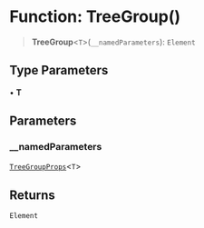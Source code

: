 # Function: TreeGroup()

> **TreeGroup**\<`T`\>(`__namedParameters`): `Element`

## Type Parameters

• **T**

## Parameters

### \_\_namedParameters

[`TreeGroupProps`](../type-aliases/TreeGroupProps.md)\<`T`\>

## Returns

`Element`
